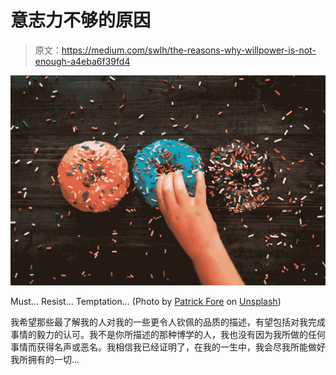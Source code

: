 # 意志力不够的原因

> 原文：<https://medium.com/swlh/the-reasons-why-willpower-is-not-enough-a4eba6f39fd4>

![](img/c64dfd5d7c6eb77d0f7c01aab7e80974.png)

Must… Resist… Temptation… (Photo by [Patrick Fore](https://unsplash.com/photos/I3AkWD8gGCg?utm_source=unsplash&utm_medium=referral&utm_content=creditCopyText) on [Unsplash](https://unsplash.com/search/photos/donut?utm_source=unsplash&utm_medium=referral&utm_content=creditCopyText))

我希望那些最了解我的人对我的一些更令人钦佩的品质的描述，有望包括对我完成事情的毅力的认可。我不是你所描述的那种博学的人，我也没有因为我所做的任何事情而获得名声或恶名。我相信我已经证明了，在我的一生中，我会尽我所能做好我所拥有的一切…